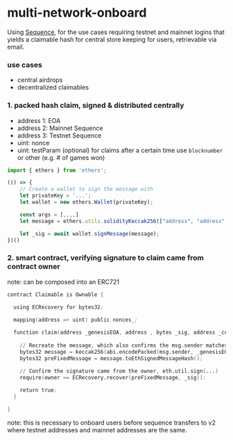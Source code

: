 # multi-network-onboard

Using [Sequence](docs.sequence.xyz), for the use cases requiring testnet and mainnet logins that yields a claimable hash for central store keeping for users, retrievable via email.

### use cases 
- central airdrops
- decentralized claimables

### 1. packed hash claim, signed & distributed centrally
- address 1: EOA
- address 2: Mainnet Sequence
- address 3: Testnet Sequence
- uint: nonce
- uint: testParam (optional) for claims after a certain time use `blocknumber` or other (e.g. # of games won)

```js
import { ethers } from 'ethers';

(() => {
    // Create a wallet to sign the message with
    let privateKey = '...';
    let wallet = new ethers.Wallet(privateKey);

    const args = [,,,,]
    let message = ethers.utils.solidityKeccak256(["address", "address", "address", "uint", "uint"], args)

    let _sig = await wallet.signMessage(message);
})()

```

### 2. smart contract, verifying signature to claim came from contract owner

note: can be composed into an ERC721 

```s
contract Claimable is Ownable {

  using ECRecovery for bytes32;
  
  mapping(address => uint) public nonces_;

  function claim(address _genesisEOA, address , bytes _sig, address _contractAddress) public returns(bool) {
    
    // Recreate the message, which also confirms the msg.sender matches the arguments in the signature
    bytes32 message = keccak256(abi.encodePacked(msg.sender, _genesisEOA, _mainnetSequenceAddress, nonces_[msg.sender]++, _contractAddress));
    bytes32 preFixedMessage = message.toEthSignedMessageHash();
    
    // Confirm the signature came from the owner, eth.util.sign(...)
    require(owner == ECRecovery.recover(preFixedMessage, _sig));

    return true;
  }

}
```

note: this is necessary to onboard users before sequence transfers to v2 where testnet addresses and mainnet addresses are the same.